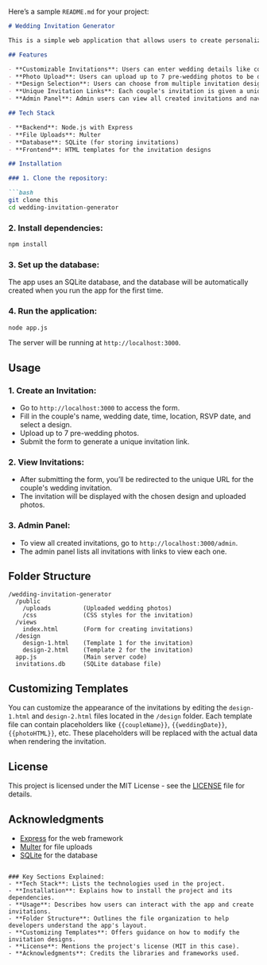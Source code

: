 Here’s a sample `README.md` for your project:

```markdown
# Wedding Invitation Generator

This is a simple web application that allows users to create personalized wedding invitations. The app lets users input wedding details, upload photos, and choose a design for the invitation. Each wedding invitation is given a unique URL based on the couple's name.

## Features

- **Customizable Invitations**: Users can enter wedding details like couple names, wedding date, time, location, and RSVP date.
- **Photo Upload**: Users can upload up to 7 pre-wedding photos to be displayed on the invitation.
- **Design Selection**: Users can choose from multiple invitation designs (e.g., minimalistic or elegant).
- **Unique Invitation Links**: Each couple's invitation is given a unique URL based on their names.
- **Admin Panel**: Admin users can view all created invitations and navigate to any invitation via its unique link.

## Tech Stack

- **Backend**: Node.js with Express
- **File Uploads**: Multer
- **Database**: SQLite (for storing invitations)
- **Frontend**: HTML templates for the invitation designs

## Installation

### 1. Clone the repository:

```bash
git clone this 
cd wedding-invitation-generator
```

### 2. Install dependencies:

```bash
npm install
```

### 3. Set up the database:

The app uses an SQLite database, and the database will be automatically created when you run the app for the first time.

### 4. Run the application:

```bash
node app.js
```

The server will be running at `http://localhost:3000`.

## Usage

### 1. **Create an Invitation**:
   - Go to `http://localhost:3000` to access the form.
   - Fill in the couple's name, wedding date, time, location, RSVP date, and select a design.
   - Upload up to 7 pre-wedding photos.
   - Submit the form to generate a unique invitation link.

### 2. **View Invitations**:
   - After submitting the form, you’ll be redirected to the unique URL for the couple's wedding invitation.
   - The invitation will be displayed with the chosen design and uploaded photos.

### 3. **Admin Panel**:
   - To view all created invitations, go to `http://localhost:3000/admin`.
   - The admin panel lists all invitations with links to view each one.

## Folder Structure

```
/wedding-invitation-generator
  /public
    /uploads         (Uploaded wedding photos)
    /css             (CSS styles for the invitation)
  /views
    index.html       (Form for creating invitations)
  /design
    design-1.html    (Template 1 for the invitation)
    design-2.html    (Template 2 for the invitation)
  app.js             (Main server code)
  invitations.db     (SQLite database file)
```

## Customizing Templates

You can customize the appearance of the invitations by editing the `design-1.html` and `design-2.html` files located in the `/design` folder. Each template file can contain placeholders like `{{coupleName}}`, `{{weddingDate}}`, `{{photoHTML}}`, etc. These placeholders will be replaced with the actual data when rendering the invitation.

## License

This project is licensed under the MIT License - see the [LICENSE](LICENSE) file for details.

## Acknowledgments

- [Express](https://expressjs.com/) for the web framework
- [Multer](https://www.npmjs.com/package/multer) for file uploads
- [SQLite](https://www.sqlite.org/) for the database
```

### Key Sections Explained:
- **Tech Stack**: Lists the technologies used in the project.
- **Installation**: Explains how to install the project and its dependencies.
- **Usage**: Describes how users can interact with the app and create invitations.
- **Folder Structure**: Outlines the file organization to help developers understand the app's layout.
- **Customizing Templates**: Offers guidance on how to modify the invitation designs.
- **License**: Mentions the project's license (MIT in this case).
- **Acknowledgments**: Credits the libraries and frameworks used.

